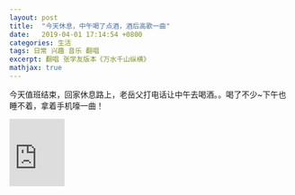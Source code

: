 ```yaml
---
layout: post
title:  "今天休息，中午喝了点酒，酒后高歌一曲"
date:   2019-04-01 17:14:54 +0800
categories: 生活  
tags: 日常 兴趣 音乐 翻唱
excerpt: 翻唱 张学友版本《万水千山纵横》	
mathjax: true
---
```












今天值班结束，回家休息路上，老岳父打电话让中午去喝酒。。喝了不少~下午也睡不着，拿着手机嚎一曲！

<iframe src="https://onedrive.live.com/embed?cid=5B8BF3AF13C813A3&resid=5B8BF3AF13C813A3%2111810&authkey=ALzNqnc5XQk0x7Q" width="98" height="120" frameborder="0" scrolling="no"></iframe>

